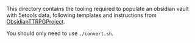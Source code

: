 This directory contains the tooling required to populate an obsidian vault with 5etools data, following templates and instructions from [ObsidianTTRPGProject](https://github.com/ObsidianTTRPGProject/ObsidianTTRPGVault/).

You should only need to use `./convert.sh`.

